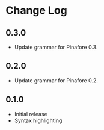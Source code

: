 # Change Log

## 0.3.0
- Update grammar for Pinafore 0.3.

## 0.2.0
- Update grammar for Pinafore 0.2.

## 0.1.0
- Initial release
- Syntax highlighting

